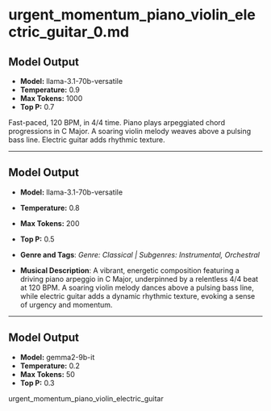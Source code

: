 # urgent_momentum_piano_violin_electric_guitar_0.md

## Model Output
- **Model:** llama-3.1-70b-versatile
- **Temperature:** 0.9
- **Max Tokens:** 1000
- **Top P:** 0.7

Fast-paced, 120 BPM, in 4/4 time. Piano plays arpeggiated chord progressions in C Major. A soaring violin melody weaves above a pulsing bass line. Electric guitar adds rhythmic texture.

---

## Model Output
- **Model:** llama-3.1-70b-versatile
- **Temperature:** 0.8
- **Max Tokens:** 200
- **Top P:** 0.5

- **Genre and Tags**: *Genre: Classical | Subgenres: Instrumental, Orchestral*
- **Musical Description**: A vibrant, energetic composition featuring a driving piano arpeggio in C Major, underpinned by a relentless 4/4 beat at 120 BPM. A soaring violin melody dances above a pulsing bass line, while electric guitar adds a dynamic rhythmic texture, evoking a sense of urgency and momentum.

---

## Model Output
- **Model:** gemma2-9b-it
- **Temperature:** 0.2
- **Max Tokens:** 50
- **Top P:** 0.3

urgent_momentum_piano_violin_electric_guitar